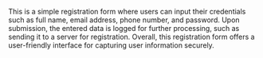 This is a simple registration form where users can input their credentials such as full name, email address, phone number, and password. Upon submission, the entered data is logged for further processing, such as sending it to a server for registration. Overall, this registration form offers a user-friendly interface for capturing user information securely.